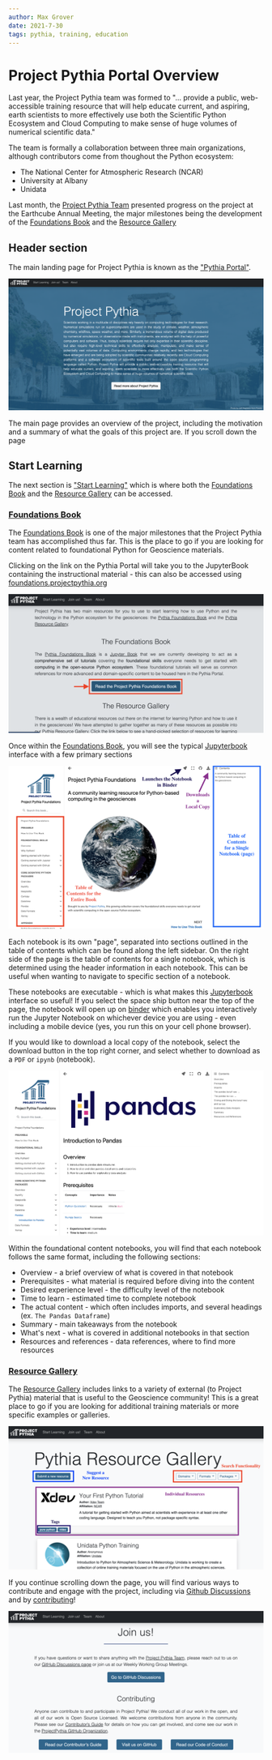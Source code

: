 ```yaml
---
author: Max Grover
date: 2021-7-30
tags: pythia, training, education
---
```


# Project Pythia Portal Overview

Last year, the Project Pythia team was formed to "... provide a public, web-accessible training resource that will help educate current, and aspiring, earth scientists to more effectively use both the Scientific Python Ecosystem and Cloud Computing to make sense of huge volumes of numerical scientific data."

The team is formally a collaboration between three main organizations, although contributors come from thoughout the Python ecosystem:

- The National Center for Atmospheric Research (NCAR)
- University at Albany
- Unidata

Last month, the [Project Pythia Team](https://projectpythia.org/index.html#the-project-pythia-team) presented progress on the project at the Earthcube Annual Meeting, the major milestones being the development of the [Foundations Book](https://foundations.projectpythia.org/landing-page.html) and the [Resource Gallery](https://projectpythia.org/gallery.html)

## Header section

The main landing page for Project Pythia is known as the ["Pythia Portal"](https://projectpythia.org/index.html#).

![Pythia Portal](images/pythia_portal.png)

The main page provides an overview of the project, including the motivation and a summary of what the goals of this project are. If you scroll down the page

## Start Learning

The next section is ["Start Learning"](https://projectpythia.org/index.html#start-learning) which is where both the [Foundations Book](https://foundations.projectpythia.org/landing-page.html) and the [Resource Gallery](https://projectpythia.org/gallery.html) can be accessed.

### [Foundations Book](https://foundations.projectpythia.org/landing-page.html)

The [Foundations Book](https://foundations.projectpythia.org/landing-page.html) is one of the major milestones that the Project Pythia team has accomplished thus far. This is the place to go if you are looking for content related to foundational Python for Geoscience materials.

Clicking on the link on the Pythia Portal will take you to the JupyterBook containing the instructional material - this can also be accessed using [foundations.projectpythia.org](https://foundations.projectpythia.org/landing-page.html)

![foundations link](images/pythia_foundations_link.png)

Once within the [Foundations Book](https://foundations.projectpythia.org/landing-page.html), you will see the typical [Jupyterbook](https://jupyterbook.org/intro.html) interface with a few primary sections

![foundations sections](images/foundations_diagram.png)

Each notebook is its own "page", separated into sections outlined in the table of contents which can be found along the left sidebar. On the right side of the page is the table of contents for a single notebook, which is determined using the header information in each notebook. This can be useful when wanting to navigate to specific section of a notebook.

These notebooks are executable - which is what makes this [Jupyterbook](https://jupyterbook.org/intro.html) interface so useful! If you select the space ship button near the top of the page, the notebook will open up on [binder](https://mybinder.org/) which enables you interactively run the Jupyter Notebook on whichever device you are using - even including a mobile device (yes, you run this on your cell phone browser).

If you would like to download a local copy of the notebook, select the download button in the top right corner, and select whether to download as a `PDF` or `ipynb` (notebook).

![pandas example](images/pythia_pandas.png)

Within the foundational content notebooks, you will find that each notebook follows the same format, including the following sections:

- Overview - a brief overview of what is covered in that notebook
- Prerequisites - what material is required before diving into the content
- Desired experience level - the difficulty level of the notebook
- Time to learn - estimated time to complete notebook
- The actual content - which often includes imports, and several headings (ex. `The Pandas Dataframe`)
- Summary - main takeaways from the notebook
- What's next - what is covered in additional notebooks in that section
- Resources and references - data references, where to find more resources

### [Resource Gallery](https://projectpythia.org/gallery.html)

The [Resource Gallery](https://projectpythia.org/gallery.html) includes links to a variety of external (to Project Pythia) material that is useful to the Geoscience community! This is a great place to go if you are looking for additional training materials or more specific examples or galleries.

![pandas example](images/pythia_resource_gallery.png)

If you continue scrolling down the page, you will find various ways to contribute and engage with the project, including via [Github Discussions](https://github.com/ProjectPythia/projectpythia.github.io/discussions) and by [contributing](https://projectpythia.org/contributing.html)!

![Pythia Portal](images/pythia_contribute.png)
